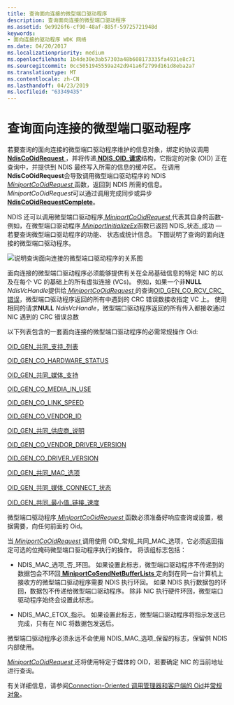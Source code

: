 ```yaml
---
title: 查询面向连接的微型端口驱动程序
description: 查询面向连接的微型端口驱动程序
ms.assetid: 9e9926f6-cf90-48af-885f-59725721948d
keywords:
- 面向连接的驱动程序 WDK 网络
ms.date: 04/20/2017
ms.localizationpriority: medium
ms.openlocfilehash: 1b4de30e3ab57303a48b608173335fa4931e8c71
ms.sourcegitcommit: 0cc5051945559a242d941a6f2799d161d8eba2a7
ms.translationtype: MT
ms.contentlocale: zh-CN
ms.lasthandoff: 04/23/2019
ms.locfileid: "63349435"
---
```

# <a name="querying-a-connection-oriented-miniport-driver"></a>查询面向连接的微型端口驱动程序





若要查询的面向连接的微型端口驱动程序维护的信息对象，绑定的协议调用[ **NdisCoOidRequest** ](https://msdn.microsoft.com/library/windows/hardware/ff561711) ，并将传递[ **NDIS\_OID\_请求**](https://msdn.microsoft.com/library/windows/hardware/ff566710)结构，它指定的对象 (OID) 正在查询中，并提供到 NDIS 最终写入所需的信息的缓冲区。 在调用**NdisCoOidRequest**会导致调用微型端口驱动程序的 NDIS [ *MiniportCoOidRequest* ](https://msdn.microsoft.com/library/windows/hardware/ff559362)函数，返回到 NDIS 所需的信息。 *MiniportCoOidRequest*可以通过调用完成同步或异步[ **NdisCoOidRequestComplete**](https://msdn.microsoft.com/library/windows/hardware/ff561716)。

NDIS 还可以调用微型端口驱动程序[ *MiniportCoOidRequest* ](https://msdn.microsoft.com/library/windows/hardware/ff559362)代表其自身的函数-例如，在微型端口驱动程序[ *MiniportInitializeEx*](https://msdn.microsoft.com/library/windows/hardware/ff559389)函数已返回 NDIS\_状态\_成功 — 若要查询微型端口驱动程序的功能、 状态或统计信息。 下图说明了查询的面向连接的微型端口驱动程序。

![说明查询面向连接的微型端口驱动程序的关系图](images/fig5-3.png)

面向连接的微型端口驱动程序必须能够提供有关在全局基础信息的特定 NIC 的以及在每个 VC 的基础上的所有虚拟连接 (VCs)。 例如，如果一个非**NULL** *NdisVcHandle*提供给[ *MiniportCoOidRequest* ](https://msdn.microsoft.com/library/windows/hardware/ff559362)的查询[OID\_GEN\_CO\_RCV\_CRC\_错误](https://msdn.microsoft.com/library/windows/hardware/ff569562)，微型端口驱动程序返回的所有中遇到的 CRC 错误数接收指定 VC 上。 使用相同的请求**NULL** *NdisVcHandle*，微型端口驱动程序返回的所有传入都接收通过 NIC 遇到的 CRC 错误总数

以下列表包含的一套面向连接的微型端口驱动程序的必需常规操作 Oid:

[OID\_GEN\_共同\_支持\_列表](https://msdn.microsoft.com/library/windows/hardware/ff569567)

[OID\_GEN\_CO\_HARDWARE\_STATUS](https://msdn.microsoft.com/library/windows/hardware/ff569452)

[OID\_GEN\_共同\_媒体\_支持](https://msdn.microsoft.com/library/windows/hardware/ff569558)

[OID\_GEN\_CO\_MEDIA\_IN\_USE](https://msdn.microsoft.com/library/windows/hardware/ff569557)

[OID\_GEN\_CO\_LINK\_SPEED](https://msdn.microsoft.com/library/windows/hardware/ff569453)

[OID\_GEN\_CO\_VENDOR\_ID](https://msdn.microsoft.com/library/windows/hardware/ff569571)

[OID\_GEN\_共同\_供应商\_说明](https://msdn.microsoft.com/library/windows/hardware/ff569569)

[OID\_GEN\_CO\_VENDOR\_DRIVER\_VERSION](https://msdn.microsoft.com/library/windows/hardware/ff569570)

[OID\_GEN\_CO\_DRIVER\_VERSION](https://msdn.microsoft.com/library/windows/hardware/ff569449)

[OID\_GEN\_共同\_MAC\_选项](https://msdn.microsoft.com/library/windows/hardware/ff569454)

[OID\_GEN\_共同\_媒体\_CONNECT\_状态](https://msdn.microsoft.com/library/windows/hardware/ff569455)

[OID\_GEN\_共同\_最小值\_链接\_速度](https://msdn.microsoft.com/library/windows/hardware/ff569559)

微型端口驱动程序[ *MiniportCoOidRequest* ](https://msdn.microsoft.com/library/windows/hardware/ff559362)函数必须准备好响应查询或设置，根据需要，向任何前面的 Oid。

当[ *MiniportCoOidRequest* ](https://msdn.microsoft.com/library/windows/hardware/ff559362)调用使用 OID\_常规\_共同\_MAC\_选项，它必须返回指定可选的位掩码微型端口驱动程序执行的操作。 将该组标志包括：

-   NDIS\_MAC\_选项\_否\_环回。 如果设置此标志，微型端口驱动程序不传递到的数据包会不环回[ **MiniportCoSendNetBufferLists** ](https://msdn.microsoft.com/library/windows/hardware/ff559365)定向到在同一台计算机上接收方的微型端口驱动程序需要 NDIS 执行环回。 如果 NDIS 执行数据包的环回，数据包不传递给微型端口驱动程序。 除非 NIC 执行硬件环回，微型端口驱动程序始终会设置此标志。

-   NDIS\_MAC\_ETOX\_指示。 如果设置此标志，微型端口驱动程序将指示发送已完成，只有在 NIC 将数据包发送后。

微型端口驱动程序必须永远不会使用 NDIS\_MAC\_选项\_保留的标志，保留供 NDIS 内部使用。

[*MiniportCoOidRequest* ](https://msdn.microsoft.com/library/windows/hardware/ff559362)还将使用特定于媒体的 OID，若要确定 NIC 的当前地址进行查询。

有关详细信息，请参阅[Connection-Oriented 调用管理器和客户端的 Oid](https://msdn.microsoft.com/library/windows/hardware/ff569067)并[常规对象](https://msdn.microsoft.com/library/windows/hardware/ff546510)。

 

 





